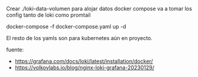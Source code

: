 Crear ./loki-data-volumen para alojar datos
docker compose va a tomar los config tanto de loki como promtail

docker-compose -f docker-compose.yaml up -d


El resto de los yamls son para kubernetes aún en proyecto.


fuente: 
- https://grafana.com/docs/loki/latest/installation/docker/
- https://volkovlabs.io/blog/nginx-loki-grafana-20230129/
